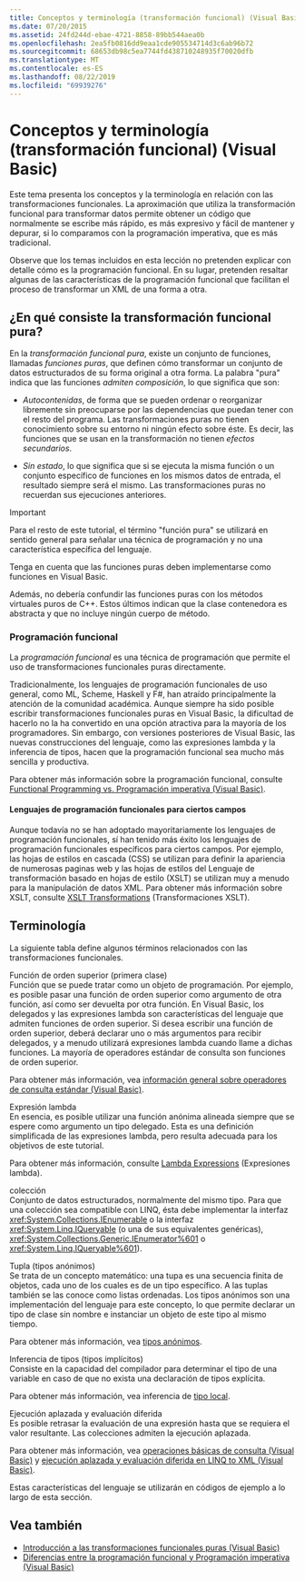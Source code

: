 ```yaml
---
title: Conceptos y terminología (transformación funcional) (Visual Basic)
ms.date: 07/20/2015
ms.assetid: 24fd244d-ebae-4721-8858-89bb544aea0b
ms.openlocfilehash: 2ea5fb0816dd9eaa1cde905534714d3c6ab96b72
ms.sourcegitcommit: 68653db98c5ea7744fd438710248935f70020dfb
ms.translationtype: MT
ms.contentlocale: es-ES
ms.lasthandoff: 08/22/2019
ms.locfileid: "69939276"
---
```

# <a name="concepts-and-terminology-functional-transformation-visual-basic"></a>Conceptos y terminología (transformación funcional) (Visual Basic)
Este tema presenta los conceptos y la terminología en relación con las transformaciones funcionales. La aproximación que utiliza la transformación funcional para transformar datos permite obtener un código que normalmente se escribe más rápido, es más expresivo y fácil de mantener y depurar, si lo comparamos con la programación imperativa, que es más tradicional.  
  
 Observe que los temas incluidos en esta lección no pretenden explicar con detalle cómo es la programación funcional. En su lugar, pretenden resaltar algunas de las características de la programación funcional que facilitan el proceso de transformar un XML de una forma a otra.  
  
## <a name="what-is-pure-functional-transformation"></a>¿En qué consiste la transformación funcional pura?  
 En la *transformación funcional pura*, existe un conjunto de funciones, llamadas *funciones puras*, que definen cómo transformar un conjunto de datos estructurados de su forma original a otra forma. La palabra "pura" indica que las funciones *admiten composición*, lo que significa que son:  
  
- *Autocontenidas*, de forma que se pueden ordenar o reorganizar libremente sin preocuparse por las dependencias que puedan tener con el resto del programa. Las transformaciones puras no tienen conocimiento sobre su entorno ni ningún efecto sobre éste. Es decir, las funciones que se usan en la transformación no tienen *efectos secundarios*.  
  
- *Sin estado*, lo que significa que si se ejecuta la misma función o un conjunto específico de funciones en los mismos datos de entrada, el resultado siempre será el mismo. Las transformaciones puras no recuerdan sus ejecuciones anteriores.  
  
> [!IMPORTANT]
> Para el resto de este tutorial, el término "función pura" se utilizará en sentido general para señalar una técnica de programación y no una característica específica del lenguaje.  
>   
>  Tenga en cuenta que las funciones puras deben implementarse como funciones en Visual Basic.  
>   
>  Además, no debería confundir las funciones puras con los métodos virtuales puros de C++. Estos últimos indican que la clase contenedora es abstracta y que no incluye ningún cuerpo de método.  
  
### <a name="functional-programming"></a>Programación funcional  
 La *programación funcional* es una técnica de programación que permite el uso de transformaciones funcionales puras directamente.  
  
 Tradicionalmente, los lenguajes de programación funcionales de uso general, como ML, Scheme, Haskell y F#, han atraído principalmente la atención de la comunidad académica. Aunque siempre ha sido posible escribir transformaciones funcionales puras en Visual Basic, la dificultad de hacerlo no la ha convertido en una opción atractiva para la mayoría de los programadores. Sin embargo, con versiones posteriores de Visual Basic, las nuevas construcciones del lenguaje, como las expresiones lambda y la inferencia de tipos, hacen que la programación funcional sea mucho más sencilla y productiva.  
  
 Para obtener más información sobre la programación funcional, consulte [Functional Programming vs. Programación imperativa (Visual Basic)](../../../../visual-basic/programming-guide/concepts/linq/functional-programming-vs-imperative-programming.md).  
  
#### <a name="domain-specific-fp-languages"></a>Lenguajes de programación funcionales para ciertos campos  
 Aunque todavía no se han adoptado mayoritariamente los lenguajes de programación funcionales, sí han tenido más éxito los lenguajes de programación funcionales específicos para ciertos campos. Por ejemplo, las hojas de estilos en cascada (CSS) se utilizan para definir la apariencia de numerosas paginas web y las hojas de estilos del Lenguaje de transformación basado en hojas de estilo (XSLT) se utilizan muy a menudo para la manipulación de datos XML. Para obtener más información sobre XSLT, consulte [XSLT Transformations](../../../../standard/data/xml/xslt-transformations.md) (Transformaciones XSLT).  
  
## <a name="terminology"></a>Terminología  
 La siguiente tabla define algunos términos relacionados con las transformaciones funcionales.  
  
 Función de orden superior (primera clase)  
 Función que se puede tratar como un objeto de programación. Por ejemplo, es posible pasar una función de orden superior como argumento de otra función, así como ser devuelta por otra función. En Visual Basic, los delegados y las expresiones lambda son características del lenguaje que admiten funciones de orden superior. Si desea escribir una función de orden superior, deberá declarar uno o más argumentos para recibir delegados, y a menudo utilizará expresiones lambda cuando llame a dichas funciones. La mayoría de operadores estándar de consulta son funciones de orden superior.  
  
 Para obtener más información, vea [información general sobre operadores de consulta estándar (Visual Basic)](../../../../visual-basic/programming-guide/concepts/linq/standard-query-operators-overview.md).  
  
 Expresión lambda  
 En esencia, es posible utilizar una función anónima alineada siempre que se espere como argumento un tipo delegado. Esta es una definición simplificada de las expresiones lambda, pero resulta adecuada para los objetivos de este tutorial.  
  
 Para obtener más información, consulte [Lambda Expressions](../../../../visual-basic/programming-guide/language-features/procedures/lambda-expressions.md) (Expresiones lambda).  
  
 colección  
 Conjunto de datos estructurados, normalmente del mismo tipo. Para que una colección sea compatible con LINQ, ésta debe implementar la interfaz <xref:System.Collections.IEnumerable> o la interfaz <xref:System.Linq.IQueryable> (o una de sus equivalentes genéricas), <xref:System.Collections.Generic.IEnumerator%601> o <xref:System.Linq.IQueryable%601>).  
  
 Tupla (tipos anónimos)  
 Se trata de un concepto matemático: una tupa es una secuencia finita de objetos, cada uno de los cuales es de un tipo específico. A las tuplas también se las conoce como listas ordenadas. Los tipos anónimos son una implementación del lenguaje para este concepto, lo que permite declarar un tipo de clase sin nombre e instanciar un objeto de este tipo al mismo tiempo.  
  
 Para obtener más información, vea [tipos anónimos](../../../../visual-basic/programming-guide/language-features/objects-and-classes/anonymous-types.md).  
  
 Inferencia de tipos (tipos implícitos)  
 Consiste en la capacidad del compilador para determinar el tipo de una variable en caso de que no exista una declaración de tipos explícita.  
  
 Para obtener más información, vea inferencia de [tipo local](../../../../visual-basic/programming-guide/language-features/variables/local-type-inference.md).  
  
 Ejecución aplazada y evaluación diferida  
 Es posible retrasar la evaluación de una expresión hasta que se requiera el valor resultante. Las colecciones admiten la ejecución aplazada.  
  
 Para obtener más información, vea [operaciones básicas de consulta (Visual Basic)](../../../../visual-basic/programming-guide/concepts/linq/basic-query-operations.md) y [ejecución aplazada y evaluación diferida en LINQ to XML (Visual Basic)](../../../../visual-basic/programming-guide/concepts/linq/deferred-execution-and-lazy-evaluation-in-linq-to-xml.md).  
  
 Estas características del lenguaje se utilizarán en códigos de ejemplo a lo largo de esta sección.  
  
## <a name="see-also"></a>Vea también

- [Introducción a las transformaciones funcionales puras (Visual Basic)](../../../../visual-basic/programming-guide/concepts/linq/introduction-to-pure-functional-transformations.md)
- [Diferencias entre la programación funcional y Programación imperativa (Visual Basic)](../../../../visual-basic/programming-guide/concepts/linq/functional-programming-vs-imperative-programming.md)
